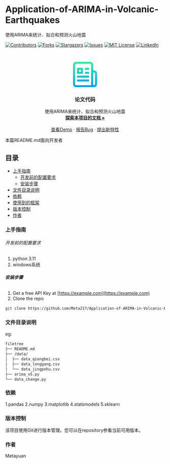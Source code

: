 

# Application-of-ARIMA-in-Volcanic-Earthquakes

使用ARIMA来统计、拟合和预测火山地震

<!-- PROJECT SHIELDS -->

[![Contributors][contributors-shield]][contributors-url]
[![Forks][forks-shield]][forks-url]
[![Stargazers][stars-shield]][stars-url]
[![Issues][issues-shield]][issues-url]
[![MIT License][license-shield]][license-url]
[![LinkedIn][linkedin-shield]][linkedin-url]

<!-- PROJECT LOGO -->
<br />

<p align="center">
  <a href="https://github.com/Meta217/Application-of-ARIMA-in-Volcanic-Earthquakes/">
    <img src="images/logo.png" alt="Logo" width="80" height="80">
  </a>

  <h3 align="center">论文代码</h3>
  <p align="center">
    使用ARIMA来统计、拟合和预测火山地震
    <br />
    <a href="https://github.com/Meta217/Application-of-ARIMA-in-Volcanic-Earthquakes"><strong>探索本项目的文档 »</strong></a>
    <br />
    <br />
    <a href="https://github.com/Meta217/Application-of-ARIMA-in-Volcanic-Earthquakes">查看Demo</a>
    ·
    <a href="https://github.com/Meta217/Application-of-ARIMA-in-Volcanic-Earthquakes/issues">报告Bug</a>
    ·
    <a href="https://github.com/Meta217/Application-of-ARIMA-in-Volcanic-Earthquakes/issues">提出新特性</a>
  </p>

</p>


 本篇README.md面向开发者
 
## 目录

- [上手指南](#上手指南)
  - [开发前的配置要求](#开发前的配置要求)
  - [安装步骤](#安装步骤)
- [文件目录说明](#文件目录说明)
- [依赖](#依赖)
- [使用到的框架](#使用到的框架)
- [版本控制](#版本控制)
- [作者](#作者)

### 上手指南

###### 开发前的配置要求

1. python 3.11
2. windows系统

###### **安装步骤**

1. Get a free API Key at [https://example.com](https://example.com)
2. Clone the repo

```sh
git clone https://github.com/Meta217/Application-of-ARIMA-in-Volcanic-Earthquakes.git
```

### 文件目录说明
eg:

```
filetree 
├── README.md
├── /data/
│  ├── data_qiongbei.csv
│  ├── data_longgang.csv
│  └── data_jingpohu.csv
├── arima_v5.py
└── data_change.py

```

### 依赖

1.pandas
2.numpy
3.matplotlib
4.statsmodels
5.sklearn

### 版本控制

该项目使用Git进行版本管理。您可以在repository参看当前可用版本。

### 作者

Metayuan


<!-- links -->
[your-project-path]:Meta217/Application-of-ARIMA-in-Volcanic-Earthquakes
[contributors-shield]: https://img.shields.io/github/contributors/Meta217/Application-of-ARIMA-in-Volcanic-Earthquakes.svg?style=flat-square
[contributors-url]: https://github.com/Meta217/Application-of-ARIMA-in-Volcanic-Earthquakes/graphs/contributors
[forks-shield]: https://img.shields.io/github/forks/Meta217/Application-of-ARIMA-in-Volcanic-Earthquakes.svg?style=flat-square
[forks-url]: https://github.com/Meta217/Application-of-ARIMA-in-Volcanic-Earthquakes/network/members
[stars-shield]: https://img.shields.io/github/stars/Meta217/Application-of-ARIMA-in-Volcanic-Earthquakes.svg?style=flat-square
[stars-url]: https://github.com/Meta217/Application-of-ARIMA-in-Volcanic-Earthquakes/stargazers
[issues-shield]: https://img.shields.io/github/issues/Meta217/Application-of-ARIMA-in-Volcanic-Earthquakes.svg?style=flat-square
[issues-url]: https://img.shields.io/github/issues/Meta217/Application-of-ARIMA-in-Volcanic-Earthquakes.svg
[license-shield]: https://img.shields.io/github/license/Meta217/Application-of-ARIMA-in-Volcanic-Earthquakes.svg?style=flat-square
[license-url]: https://github.com/Meta217/Application-of-ARIMA-in-Volcanic-Earthquakes/blob/master/LICENSE.txt
[linkedin-shield]: https://img.shields.io/badge/-LinkedIn-black.svg?style=flat-square&logo=linkedin&colorB=555
[linkedin-url]: https://linkedin.com/in/shaojintian




